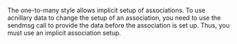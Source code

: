The one-to-many style allows implicit setup of associations. To use acnillary data to change the setup of an association, you need to use the sendmsg call to provide the data before the association is set up. Thus, you must use an implicit association setup.

